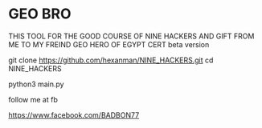 # GEO BRO  


THIS TOOL FOR THE GOOD COURSE OF NINE HACKERS 
AND GIFT FROM ME TO MY FREIND GEO HERO OF EGYPT CERT
beta version 

git clone https://github.com/hexanman/NINE_HACKERS.git
cd NINE_HACKERS

python3 main.py 




follow me at fb 

https://www.facebook.com/BADBON77

